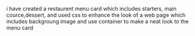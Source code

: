 i have created a restaurent menu card which includes starters, main cource,dessert, and used css to enhance the look of a web page which includes backgroung image and use container to make a neat look to the menu card
